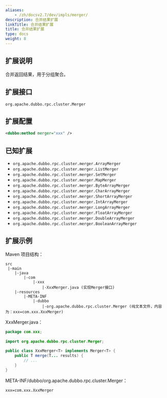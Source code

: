 ```yaml
---
aliases:
    - /zh/docsv2.7/dev/impls/merger/
description: 合并结果扩展
linkTitle: 合并结果扩展
title: 合并结果扩展
type: docs
weight: 8
---
```



## 扩展说明

合并返回结果，用于分组聚合。

## 扩展接口

`org.apache.dubbo.rpc.cluster.Merger`

## 扩展配置

```xml
<dubbo:method merger="xxx" />
```

## 已知扩展

* `org.apache.dubbo.rpc.cluster.merger.ArrayMerger`
* `org.apache.dubbo.rpc.cluster.merger.ListMerger`
* `org.apache.dubbo.rpc.cluster.merger.SetMerger`
* `org.apache.dubbo.rpc.cluster.merger.MapMerger`
* `org.apache.dubbo.rpc.cluster.merger.ByteArrayMerger`
* `org.apache.dubbo.rpc.cluster.merger.CharArrayMerger`
* `org.apache.dubbo.rpc.cluster.merger.ShortArrayMerger`
* `org.apache.dubbo.rpc.cluster.merger.IntArrayMerger`
* `org.apache.dubbo.rpc.cluster.merger.LongArrayMerger`
* `org.apache.dubbo.rpc.cluster.merger.FloatArrayMerger`
* `org.apache.dubbo.rpc.cluster.merger.DoubleArrayMerger`
* `org.apache.dubbo.rpc.cluster.merger.BooleanArrayMerger`

## 扩展示例

Maven 项目结构：

```
src
 |-main
    |-java
        |-com
            |-xxx
                |-XxxMerger.java (实现Merger接口)
    |-resources
        |-META-INF
            |-dubbo
                |-org.apache.dubbo.rpc.cluster.Merger (纯文本文件，内容为：xxx=com.xxx.XxxMerger)
```

XxxMerger.java：

```java
package com.xxx;
 
import org.apache.dubbo.rpc.cluster.Merger;
 
public class XxxMerger<T> implements Merger<T> {
    public T merge(T... results) {
        // ...
    }
}
```

META-INF/dubbo/org.apache.dubbo.rpc.cluster.Merger：

```properties
xxx=com.xxx.XxxMerger
```